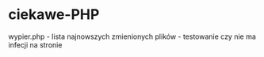 # ciekawe-PHP

wypier.php - lista najnowszych zmienionych plików - testowanie czy nie ma infecji na stronie
